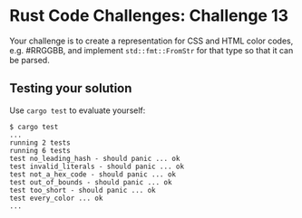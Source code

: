 # Rust Code Challenges: Challenge 13

Your challenge is to create a representation for CSS and HTML color codes, e.g. #RRGGBB, and implement `std::fmt::FromStr` for that type so that it can be parsed.

## Testing your solution

Use `cargo test` to evaluate yourself:

```console
$ cargo test
...
running 2 tests
running 6 tests
test no_leading_hash - should panic ... ok
test invalid_literals - should panic ... ok
test not_a_hex_code - should panic ... ok
test out_of_bounds - should panic ... ok
test too_short - should panic ... ok
test every_color ... ok
...
```
